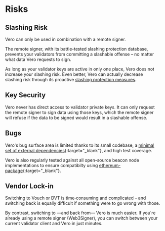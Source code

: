 # Risks

## Slashing Risk

Vero can only be used in combination with a remote signer.

The remote signer, with its battle-tested slashing protection
database, prevents your validators from committing a slashable
offense – no matter what data Vero requests to sign.

As long as your validator keys are active in only one place,
Vero does not increase your slashing risk.
Even better, Vero can actually decrease slashing risk
through its proactive
[slashing protection measures](../reference/slashing_protection.md).

## Key Security

Vero never has direct access to validator private keys.
It can only request the remote signer to sign data
using those keys, which the remote signer will refuse
if the data to be signed would result in a slashable offense.

## Bugs

Vero's bug surface area is limited thanks to
its small codebase, a
[minimal set of external dependencies](https://github.com/serenita-org/vero/blob/master/pyproject.toml){:target="_blank"},
and high test coverage.

Vero is also regularly tested against all open-source
beacon node implementations to ensure compatibilty using
[ethereum-package](https://github.com/ethpandaops/ethereum-package){:target="_blank"}.

## Vendor Lock-in

Switching to Vouch or DVT is time‑consuming and
complicated – and switching back is equally difficult
if something were to go wrong with those.

By contrast, switching to —and back from—
Vero is much easier.
If you're already using a remote signer (Web3Signer),
you can switch between your current validator client and Vero
in just minutes.
